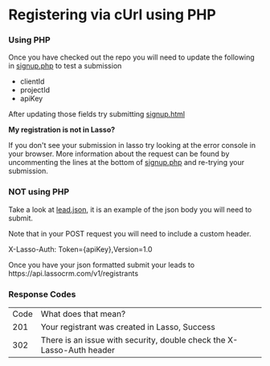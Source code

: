 <h1>Registering via cUrl using PHP</h1>

<h3><a name="using-php">Using PHP</a></h3>
<p>Once you have checked out the repo you will need to update the following in <a href="https://github.com/eci-lasso/multi-project-form/blob/master/signup.php" target="_blank">signup.php</a> to test a submission</p>
<ul>
<li>clientId</li>
<li>projectId</li>
<li>apiKey</li>
</ul>
<p>After updating those fields try submitting <a href="https://github.com/eci-lasso/multi-project-form/blob/master/signup.html" target="_blank">signup.html</a></p>

<p><b>My registration is not in Lasso?</b></p>
<p>If you don't see your submission in lasso try looking at the error console in your browser. More information about the request can be found by uncommenting the lines at the bottom of <a href="https://github.com/eci-lasso/multi-project-form/blob/master/signup.php" target="_blank">signup.php</a> and re-trying your submission.</p>

<h3><a name="not-using-php">NOT using PHP</a></h3>
<p>Take a look at <a href="https://github.com/eci-lasso/multi-project-form/blob/master/lead.json" target="_blank">lead.json</a>, it is an example of the json body you will need to submit.</p>

<p>Note that in your POST request you will need to include a custom header.</p>

<p>X-Lasso-Auth: Token={apiKey},Version=1.0</p>

<p>Once you have your json formatted submit your leads to https://api.lassocrm.com/v1/registrants</p>

<h3><a name="response-codes">Response Codes</a></h3>
<table>
<tr>
<td>Code</td>
<td>What does that mean?</td>
</tr>
<tr>
<td>201</td>
<td>Your registrant was created in Lasso, Success</td>
</tr>
<tr>
<td>302</td>
<td>There is an issue with security, double check the X-Lasso-Auth header</td>
</tr>
</table>
